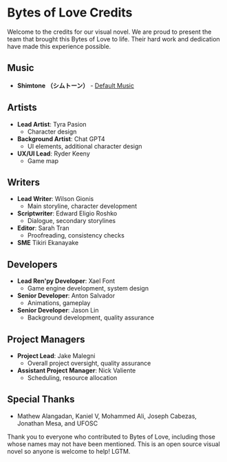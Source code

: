 # Bytes of Love Credits

Welcome to the credits for our visual novel. We are proud to present the team that brought this Bytes of Love to life. Their hard work and dedication have made this experience possible. 

## Music

- **Shimtone （シムトーン）** - [Default Music](https://dova-s.jp/bgm/play20356.html)

## Artists

- **Lead Artist**: Tyra Pasion
  - Character design
- **Background Artist**: Chat GPT4
  - UI elements, additional character design
- **UX/UI Lead**: Ryder Keeny
  - Game map

## Writers

- **Lead Writer**: Wilson Gionis
  - Main storyline, character development
- **Scriptwriter**: Edward Eligio Roshko
  - Dialogue, secondary storylines
- **Editor**: Sarah Tran
  - Proofreading, consistency checks
- **SME** Tikiri Ekanayake

## Developers

- **Lead Ren'py Developer**: Xael Font
  - Game engine development, system design
- **Senior Developer**: Anton Salvador
  - Animations, gameplay
- **Senior Developer**: Jason Lin
  - Background development, quality assurance

## Project Managers

- **Project Lead**: Jake Malegni
  - Overall project oversight, quality assurance
- **Assistant Project Manager**: Nick Valiente
  - Scheduling, resource allocation

## Special Thanks

- Mathew Alangadan, Kaniel V, Mohammed Ali, Joseph Cabezas, Jonathan Mesa, and UFOSC

Thank you to everyone who contributed to Bytes of Love, including those whose names may not have been mentioned. This is an open source visual novel so anyone is welcome to help! LGTM.


